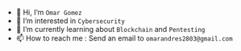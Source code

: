 - 👋 Hi, I’m `Omar Gomez`
- 👀 I’m interested in `Cybersecurity`
- 🌱 I’m currently learning about `Blockchain` and `Pentesting`
- 📫 How to reach me : Send an email to `omarandres2803@gmail.com`

<!---
omarandres2803/omarandres2803 is a ✨ special ✨ repository because its `README.md` (this file) appears on your GitHub profile.
You can click the Preview link to take a look at your changes.
--->
